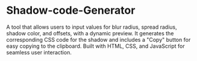 # Shadow-code-Generator
A tool that allows users to input values for blur radius, spread radius, shadow color, and offsets, with a dynamic preview. It generates the corresponding CSS code for the shadow and includes a "Copy" button for easy copying to the clipboard. Built with HTML, CSS, and JavaScript for seamless user interaction.
